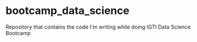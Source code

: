 # bootcamp_data_science
Repository that contains the code I'm writing while doing IGTI Data Science Bootcamp
